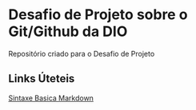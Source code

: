 # Desafio de Projeto sobre o Git/Github da DIO
Repositório criado para o Desafio de Projeto

## Links Úteteis
[Sintaxe Basica Markdown](https://www.markdownguide.org/basic-syntax/)
